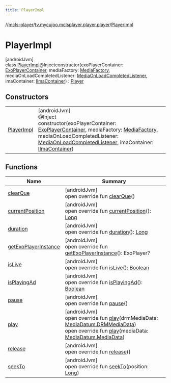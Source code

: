 ```yaml
---
title: PlayerImpl
---
```

//[mcls-player](../../../index.html)/[tv.mycujoo.mclsplayer.player.player](../index.html)/[PlayerImpl](index.html)



# PlayerImpl



[androidJvm]\
class [PlayerImpl](index.html)@Injectconstructor(exoPlayerContainer: [ExoPlayerContainer](../../tv.mycujoo.mclsplayer.player.utils/-exo-player-container/index.html), mediaFactory: [MediaFactory](../../tv.mycujoo.mclsplayer.player.model/-media-factory/index.html), mediaOnLoadCompletedListener: [MediaOnLoadCompletedListener](../-media-on-load-completed-listener/index.html), imaContainer: [IImaContainer](../../tv.mycujoo.mclsplayer.player.ima/-i-ima-container/index.html)) : [Player](../-player/index.html)



## Constructors


| | |
|---|---|
| [PlayerImpl](-player-impl.html) | [androidJvm]<br>@Inject<br>constructor(exoPlayerContainer: [ExoPlayerContainer](../../tv.mycujoo.mclsplayer.player.utils/-exo-player-container/index.html), mediaFactory: [MediaFactory](../../tv.mycujoo.mclsplayer.player.model/-media-factory/index.html), mediaOnLoadCompletedListener: [MediaOnLoadCompletedListener](../-media-on-load-completed-listener/index.html), imaContainer: [IImaContainer](../../tv.mycujoo.mclsplayer.player.ima/-i-ima-container/index.html)) |


## Functions


| Name | Summary |
|---|---|
| [clearQue](clear-que.html) | [androidJvm]<br>open override fun [clearQue](clear-que.html)() |
| [currentPosition](current-position.html) | [androidJvm]<br>open override fun [currentPosition](current-position.html)(): [Long](https://kotlinlang.org/api/latest/jvm/stdlib/kotlin/-long/index.html) |
| [duration](duration.html) | [androidJvm]<br>open override fun [duration](duration.html)(): [Long](https://kotlinlang.org/api/latest/jvm/stdlib/kotlin/-long/index.html) |
| [getExoPlayerInstance](get-exo-player-instance.html) | [androidJvm]<br>open override fun [getExoPlayerInstance](get-exo-player-instance.html)(): ExoPlayer? |
| [isLive](is-live.html) | [androidJvm]<br>open override fun [isLive](is-live.html)(): [Boolean](https://kotlinlang.org/api/latest/jvm/stdlib/kotlin/-boolean/index.html) |
| [isPlayingAd](is-playing-ad.html) | [androidJvm]<br>open override fun [isPlayingAd](is-playing-ad.html)(): [Boolean](https://kotlinlang.org/api/latest/jvm/stdlib/kotlin/-boolean/index.html) |
| [pause](pause.html) | [androidJvm]<br>open override fun [pause](pause.html)() |
| [play](play.html) | [androidJvm]<br>open override fun [play](play.html)(drmMediaData: [MediaDatum.DRMMediaData](../../tv.mycujoo.mclsplayer.player.model/-media-datum/-d-r-m-media-data/index.html))<br>open override fun [play](play.html)(mediaData: [MediaDatum.MediaData](../../tv.mycujoo.mclsplayer.player.model/-media-datum/-media-data/index.html)) |
| [release](release.html) | [androidJvm]<br>open override fun [release](release.html)() |
| [seekTo](seek-to.html) | [androidJvm]<br>open override fun [seekTo](seek-to.html)(position: [Long](https://kotlinlang.org/api/latest/jvm/stdlib/kotlin/-long/index.html)) |

